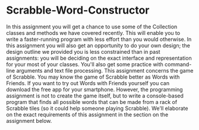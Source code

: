 # Scrabble-Word-Constructor
In this assignment you will get a chance to use some of the Collection classes and methods we have covered recently. This will enable you to write a faster-running program with less effort than you would otherwise. In this assignment you will also get an opportunity to do your own design; the design outline we provided you is less constrained than in past assignments: you will be deciding on the exact interface and representation for your most of your classes. You'll also get some practice with command-line arguments and text file processing. This assignment concerns the game of Scrabble. You may know the game of Scrabble better as Words with Friends. If you want to try out Words with Friends yourself you can download the free app for your smartphone. However, the programming assignment is not to create the game itself, but to write a console-based program that finds all possible words that can be made from a rack of Scrabble tiles (so it could help someone playing Scrabble). We'll elaborate on the exact requirements of this assignment in the section on the assignment below.
